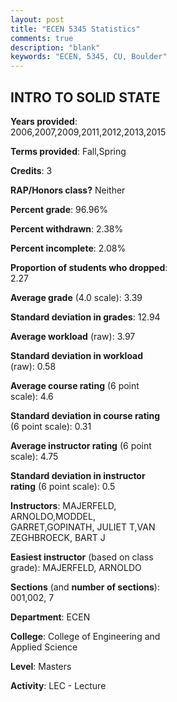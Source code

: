 ```yaml
---
layout: post
title: "ECEN 5345 Statistics"
comments: true
description: "blank"
keywords: "ECEN, 5345, CU, Boulder"
--- 
```

<head>
<script src="https://ajax.googleapis.com/ajax/libs/jquery/2.1.3/jquery.min.js"></script>
<script src="https://dl.dropboxusercontent.com/s/pc42nxpaw1ea4o9/highcharts.js?dl=0"></script>
<!-- <script src="../assets/js/highcharts.js"></script> -->
<style type="text/css">@font-face {
	font-family: "Bebas Neue";
	src: url(https://www.filehosting.org/file/details/544349/BebasNeue%20Regular.otf) format("opentype");
	}
	h1.Bebas { 
		font-family: "Bebas Neue", Verdana, Tahoma;
	}
</style>
</head>
<body>
	<div id="container" style="float: right; width: 45%; height: 88%; margin-left: 2.5%; margin-right: 2.5%;"></div>
	<script language="JavaScript">
		$(document).ready(function() {
		var chart = {type: 'column'};
		var title = {text: 'Grade Distribution'};
		var xAxis = {categories: ['A','B','C','D','F'],crosshair: true};
		var yAxis = {min: 0,title: {text: 'Percentage'}};
		var tooltip = {headerFormat: '<center><b><span style="font-size:20px">{point.key}</span></b></center>',
		               pointFormat: '<td style="padding:0"><b>{point.y:.1f}%</b></td>',
		               footerFormat: '</table>',shared: true,useHTML: true};
		var plotOptions = {column: {pointPadding: 0.0,borderWidth: 0}};  
		var credits = {enabled: false};var series= [{name: 'Percent',data: [50.6,43.37,4.82,1.2,0.0,]}];
		var json = {};
		json.chart = chart;
		json.title = title;
		json.tooltip = tooltip;
		json.xAxis = xAxis;
		json.yAxis = yAxis;  
		json.series = series;
		json.plotOptions = plotOptions;  
		json.credits = credits;
		$('#container').highcharts(json);
	});
	</script>
</body>
			   
## INTRO TO SOLID STATE

**Years provided**: 2006,2007,2009,2011,2012,2013,2015

**Terms provided**: Fall,Spring

**Credits**: 3

**RAP/Honors class?** Neither

**Percent grade**: 96.96%

**Percent withdrawn**: 2.38%

**Percent incomplete**: 2.08%

**Proportion of students who dropped**: 2.27

**Average grade** (4.0 scale): 3.39

**Standard deviation in grades**: 12.94

**Average workload** (raw): 3.97

**Standard deviation in workload** (raw): 0.58

**Average course rating** (6 point scale): 4.6

**Standard deviation in course rating** (6 point scale): 0.31

**Average instructor rating** (6 point scale): 4.75

**Standard deviation in instructor rating** (6 point scale): 0.5

**Instructors**: MAJERFELD, ARNOLDO,MODDEL, GARRET,GOPINATH, JULIET T,VAN ZEGHBROECK, BART J

**Easiest instructor** (based on class grade): MAJERFELD, ARNOLDO

**Sections** (and **number of sections**): 001,002, 7

**Department**: ECEN

**College**: College of Engineering and Applied Science

**Level**: Masters

**Activity**: LEC - Lecture